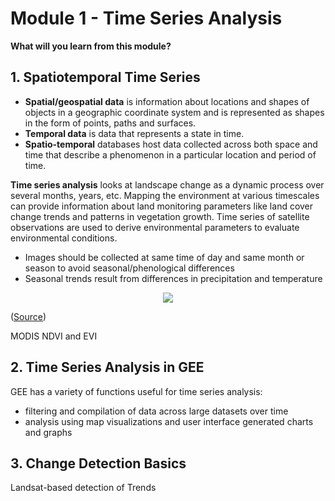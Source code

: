 # Module 1 - Time Series Analysis 

**What will you learn from this module?**

## 1. Spatiotemporal Time Series 
- **Spatial/geospatial data** is information about locations and shapes of objects in a geographic coordinate system and is represented as shapes in the form of points, paths and surfaces. <br>
- **Temporal data** is data that represents a state in time. <br>
- **Spatio-temporal** databases host data collected across both space and time that describe a phenomenon in a particular location and period of time. 

**Time series analysis** looks at landscape change as a dynamic process over several months, years, etc. Mapping the environment at various timescales can provide information about land monitoring parameters like land cover change trends and patterns in vegetation growth. Time series of satellite observations are used to derive environmental parameters to evaluate environmental conditions. <br>
- Images should be collected at same time of day and same month or season to avoid seasonal/phenological differences 
- Seasonal trends result from differences in precipitation and temperature 

<p align="center">
<img src="https://user-images.githubusercontent.com/87503837/151854688-12a69e04-c870-4273-88e6-4c30e7b9d7d5.png">
</p>

([Source](https://doi.org/10.1186/s40965-017-0038-z))<br>

MODIS NDVI and EVI 

## 2. Time Series Analysis in GEE

GEE has a variety of functions useful for time series analysis:
- filtering and compilation of data across large datasets over time
- analysis using map visualizations and user interface generated charts and graphs

## 3. Change Detection Basics
Landsat-based detection of Trends  




